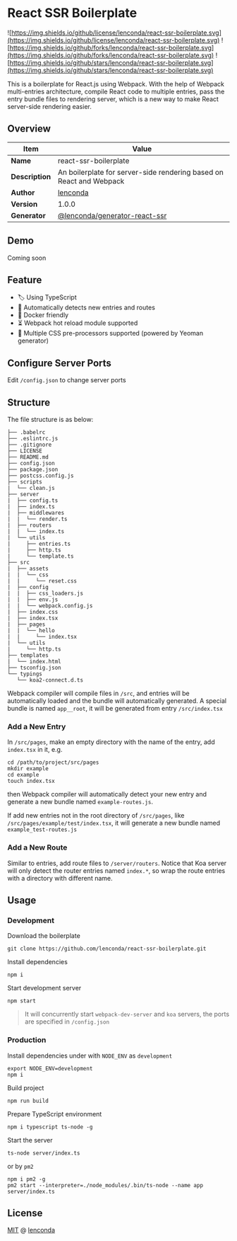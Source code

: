 # React SSR Boilerplate

![https://img.shields.io/github/license/lenconda/react-ssr-boilerplate.svg](https://img.shields.io/github/license/lenconda/react-ssr-boilerplate.svg)
![https://img.shields.io/github/forks/lenconda/react-ssr-boilerplate.svg](https://img.shields.io/github/forks/lenconda/react-ssr-boilerplate.svg)
![https://img.shields.io/github/stars/lenconda/react-ssr-boilerplate.svg](https://img.shields.io/github/stars/lenconda/react-ssr-boilerplate.svg)

This is a boilerplate for React.js using Webpack. With the help of Webpack multi-entries architecture, compile React code to multiple entries, pass the entry bundle files to rendering server, which is a new way to make React server-side rendering easier.

## Overview
Item | Value
--- | ---
**Name** | react-ssr-boilerplate
**Description** | An boilerplate for server-side rendering based on React and Webpack
**Author** | [lenconda](https://github.com/lenconda)
**Version** | 1.0.0
**Generator** | [@lenconda/generator-react-ssr](https://www.npmjs.com/package/@lenconda/generator-react-ssr)

## Demo

Coming soon

## Feature

* 🏷 Using TypeScript
* 📇 Automatically detects new entries and routes
* 🐳 Docker friendly
* ⏳ Webpack hot reload module supported
* 🌈 Multiple CSS pre-processors supported (powered by Yeoman generator)

## Configure Server Ports

Edit `/config.json` to change server ports

## Structure

The file structure is as below:

```
├── .babelrc
├── .eslintrc.js
├── .gitignore
├── LICENSE
├── README.md
├── config.json
├── package.json
├── postcss.config.js
├── scripts
|  └── clean.js
├── server
|  ├── config.ts
|  ├── index.ts
|  ├── middlewares
|  |  └── render.ts
|  ├── routers
|  |  └── index.ts
|  └── utils
|     ├── entries.ts
|     ├── http.ts
|     └── template.ts
├── src
|  ├── assets
|  |  └── css
|  |     └── reset.css
|  ├── config
|  |  ├── css_loaders.js
|  |  ├── env.js
|  |  └── webpack.config.js
|  ├── index.css
|  ├── index.tsx
|  ├── pages
|  |  └── hello
|  |     └── index.tsx
|  └── utils
|     └── http.ts
├── templates
|  └── index.html
├── tsconfig.json
└── typings
   └── koa2-connect.d.ts
```

Webpack compiler will compile files in `/src`, and entries will be automatically loaded and the bundle will automatically generated. A special bundle is named `app__root`, it will be generated from entry `/src/index.tsx`

### Add a New Entry

In `/src/pages`, make an empty directory with the name of the entry, add `index.tsx` in it, e.g.

```
cd /path/to/project/src/pages
mkdir example
cd example
touch index.tsx
```

then Webpack compiler will automatically detect your new entry and generate a new bundle named `example-routes.js`.

If add new entries not in the root directory of `/src/pages`, like `/src/pages/example/test/index.tsx`, it will generate a new bundle named `example_test-routes.js`

### Add a New Route

Similar to entries, add route files to `/server/routers`. Notice that Koa server will only detect the router entries named `index.*`, so wrap the route entries with a directory with different name.

## Usage

### Development

Download the boilerplate

```
git clone https://github.com/lenconda/react-ssr-boilerplate.git
```

Install dependencies

```
npm i
```

Start development server

```
npm start
```

> It will concurrently start `webpack-dev-server` and `koa` servers, the ports are specified in `/config.json`

### Production

Install dependencies under with `NODE_ENV` as `development`

```
export NODE_ENV=development
npm i
```

Build project

```
npm run build
```

Prepare TypeScript environment

```
npm i typescript ts-node -g
```

Start the server

```
ts-node server/index.ts
```

or by `pm2`

```
npm i pm2 -g
pm2 start --interpreter=./node_modules/.bin/ts-node --name app server/index.ts
```

## License

[MIT](https://github.com/lenconda/react-ssr-boilerplate/blob/master/LICENSE) @ [lenconda](https://github.com/lenconda)
